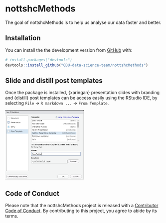 
<!-- README.md is generated from README.Rmd. Please edit that file -->

# nottshcMethods

<!-- badges: start -->
<!-- badges: end -->

The goal of nottshcMethods is to help us analyse our data faster and
better.

## Installation

You can install the the development version from
[GitHub](https://github.com/) with:

``` r
# install.packages("devtools")
devtools::install_github("CDU-data-science-team/nottshcMethods")
```

## Slide and distill post templates

Once the package is installed, {xaringan} presentation slides with
branding and {distill} post templates can be access easily using the
RStudio IDE, by selecting `File` -&gt; `R markdown ...` -&gt;
`From Template`.

<img src="img/screen-capture-templates.png" title="Screenshot of the templates wizard selection list with Nottshc Presentation Slides highlighted" alt="Screenshot of the templates wizard selection list with Nottshc Presentation Slides highlighted" width="50%" />

## Code of Conduct

Please note that the nottshcMethods project is released with a
[Contributor Code of
Conduct](https://contributor-covenant.org/version/2/0/CODE_OF_CONDUCT.html).
By contributing to this project, you agree to abide by its terms.
